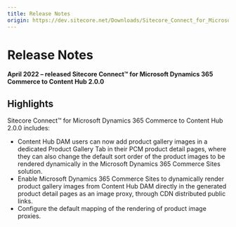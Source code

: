 ```yaml
---
title: Release Notes
origin: https://dev.sitecore.net/Downloads/Sitecore_Connect_for_Microsoft_Dynamics_365_Commerce/2x/Sitecore_Connect_for_Microsoft_Dynamics_365_Commerce_200/Release_Notes
---
```


# Release Notes

**April 2022 – released Sitecore Connect™ for Microsoft Dynamics 365 Commerce to Content Hub 2.0.0**

## Highlights

Sitecore Connect™ for Microsoft Dynamics 365 Commerce to Content Hub 2.0.0 includes:

-   Content Hub DAM users can now add product gallery images in a dedicated Product Gallery Tab in their PCM product detail pages, where they can also change the default sort order of the product images to be rendered dynamically in the Microsoft Dynamics 365 Commerce Sites solution.
-   Enable Microsoft Dynamics 365 Commerce Sites to dynamically render product gallery images from Content Hub DAM directly in the generated product detail pages as an image proxy, through CDN distributed public links.
-   Configure the default mapping of the rendering of product image proxies.